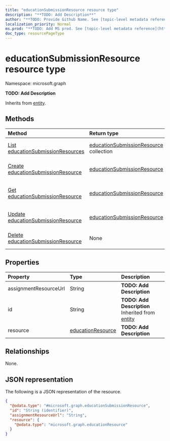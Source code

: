 ```yaml
---
title: "educationSubmissionResource resource type"
description: "**TODO: Add Description**"
author: "**TODO: Provide Github Name. See [topic-level metadata reference](https://msgo.azurewebsites.net/add/document/guidelines/metadata.html#topic-level-metadata)**"
localization_priority: Normal
ms.prod: "**TODO: Add MS prod. See [topic-level metadata reference](https://msgo.azurewebsites.net/add/document/guidelines/metadata.html#topic-level-metadata)**"
doc_type: resourcePageType
---
```


# educationSubmissionResource resource type

Namespace: microsoft.graph



**TODO: Add Description**


Inherits from [entity](../resources/entity.md).

## Methods
|Method|Return type|Description|
|:---|:---|:---|
|[List educationSubmissionResources](../api/educationsubmissionresource-list.md)|[educationSubmissionResource](../resources/educationsubmissionresource.md) collection|Get a list of the [educationSubmissionResource](../resources/educationsubmissionresource.md) objects and their properties.|
|[Create educationSubmissionResource](../api/educationsubmissionresource-create.md)|[educationSubmissionResource](../resources/educationsubmissionresource.md)|Create a new [educationSubmissionResource](../resources/educationsubmissionresource.md) object.|
|[Get educationSubmissionResource](../api/educationsubmissionresource-get.md)|[educationSubmissionResource](../resources/educationsubmissionresource.md)|Read the properties and relationships of an [educationSubmissionResource](../resources/educationsubmissionresource.md) object.|
|[Update educationSubmissionResource](../api/educationsubmissionresource-update.md)|[educationSubmissionResource](../resources/educationsubmissionresource.md)|Update the properties of an [educationSubmissionResource](../resources/educationsubmissionresource.md) object.|
|[Delete educationSubmissionResource](../api/educationsubmissionresource-delete.md)|None|Deletes an [educationSubmissionResource](../resources/educationsubmissionresource.md) object.|

## Properties
|Property|Type|Description|
|:---|:---|:---|
|assignmentResourceUrl|String|**TODO: Add Description**|
|id|String|**TODO: Add Description** Inherited from [entity](../resources/entity.md)|
|resource|[educationResource](../resources/educationresource.md)|**TODO: Add Description**|

## Relationships
None.

## JSON representation
The following is a JSON representation of the resource.
<!-- {
  "blockType": "resource",
  "keyProperty": "id",
  "@odata.type": "microsoft.graph.educationSubmissionResource",
  "baseType": "microsoft.graph.entity",
  "openType": false
}
-->
``` json
{
  "@odata.type": "#microsoft.graph.educationSubmissionResource",
  "id": "String (identifier)",
  "assignmentResourceUrl": "String",
  "resource": {
    "@odata.type": "microsoft.graph.educationResource"
  }
}
```


